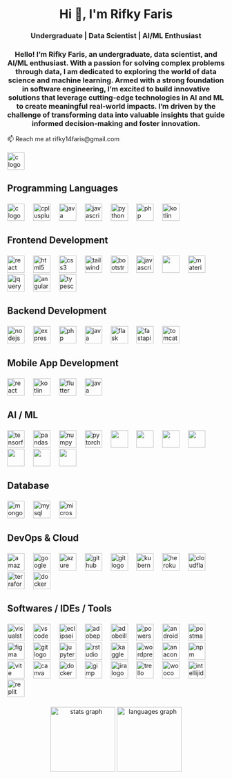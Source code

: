 <h1 align="center">Hi 👋, I'm Rifky Faris</h1>
<h3 align="center">Undergraduate | Data Scientist | AI/ML Enthusiast </h3>
<h3 align="center">Hello! I’m Rifky Faris, an undergraduate, data scientist, and AI/ML enthusiast. With a passion for solving complex problems through data, I am dedicated to exploring the world of data science and machine learning. Armed with a strong foundation in software engineering, I’m excited to build innovative solutions that leverage cutting-edge technologies in AI and ML to create meaningful real-world impacts. I’m driven by the challenge of transforming data into valuable insights that guide informed decision-making and foster innovation.
</h3>
📫 Reach me at rifky14faris@gmail.com 
<br>
<br>
 <a href="https://www.linkedin.com/in/rifkyfaris/"><img src="https://skillicons.dev/icons?i=linkedin" height="40" alt="c logo"  /><a/>
 

###

<h2 align="left">Programming Languages</h2>

###

<div align="left">
  <img src="https://skillicons.dev/icons?i=c" height="40" alt="c logo"  />
  <img width="12" />
  <img src="https://skillicons.dev/icons?i=cpp" height="40" alt="cplusplus logo"  />
  <img width="12" />
  <img src="https://skillicons.dev/icons?i=java" height="40" alt="java logo"  />
  <img width="12" />
  <img src="https://skillicons.dev/icons?i=js" height="40" alt="javascript logo"  />
  <img width="12" />
  <img src="https://skillicons.dev/icons?i=py" height="40" alt="python logo"  />
  <img width="12" />
  <img src="https://skillicons.dev/icons?i=php" height="40" alt="php logo"  />
 <img width="12" />
  <img src="https://skillicons.dev/icons?i=kotlin" height="40" alt="kotlin logo"  />
</div>

###

<h2 align="left">Frontend Development</h2>

###

<div align="left">
  <img src="https://skillicons.dev/icons?i=react" height="40" alt="react logo"  />
  <img width="12" />
 
  <img src="https://skillicons.dev/icons?i=html" height="40" alt="html5 logo"  />
  <img width="12" />
  <img src="https://skillicons.dev/icons?i=css" height="40" alt="css3 logo"  />
  <img width="12" />
  <img src="https://skillicons.dev/icons?i=tailwind" height="40" alt="tailwindcss logo"  />
  <img width="12" />
  <img src="https://skillicons.dev/icons?i=bootstrap" height="40" alt="bootstrap logo"  />
  <img width="12" />
  <img src="https://skillicons.dev/icons?i=js" height="40" alt="javascript logo"  />
  <img width="12" />
  <img src="https://cdn.jsdelivr.net/gh/devicons/devicon@latest/icons/redux/redux-original.svg" width="40" />
  <img width="12" />
 
  <img src="https://cdn.simpleicons.org/mui/007FFF" height="40" alt="materialui logo"  />
  
  <img width="12" />
  <img src="https://cdn.simpleicons.org/jquery/0769AD" height="40" alt="jquery logo"  />
  <img width="12" />
  <img src="https://cdn.simpleicons.org/angular/DD0031" height="40" alt="angularjs logo"  />
  <img width="12" />
  <img src="https://cdn.simpleicons.org/typescript/3178C6" height="40" alt="typescript logo"  />
          
</div>

###

<h2 align="left">Backend Development</h2>

###

<div align="left">
  <img src="https://skillicons.dev/icons?i=nodejs" height="40" alt="nodejs logo"  />
  <img width="12" />
  <img src="https://skillicons.dev/icons?i=express" height="40" alt="express logo"  />
  
   <img width="12" />
  <img src="https://skillicons.dev/icons?i=php" height="40" alt="php logo"  />
    <img width="12" />
  <img src="https://skillicons.dev/icons?i=java" height="40" alt="java logo"  />
 <img width="12" />
 
  
 <img src="https://skillicons.dev/icons?i=flask" height="40" alt="flask logo"  />
          
  <img width="12" /> 
  <img src="https://cdn.jsdelivr.net/gh/devicons/devicon/icons/fastapi/fastapi-original.svg" height="40" alt="fastapi logo"  />
  
  <img width="12" />
  <img src="https://cdn.simpleicons.org/apachetomcat/F8DC75" height="40" alt="tomcat logo"  />
 
          
          

</div>

###

<h2 align="left">Mobile App Development</h2>

###

<div align="left">
  <img src="https://skillicons.dev/icons?i=react" height="40" alt="react logo"  />
  <img width="12" />
  <img src="https://skillicons.dev/icons?i=kotlin" height="40" alt="kotlin logo"  />
  <img width="12" />
  <img src="https://skillicons.dev/icons?i=flutter" height="40" alt="flutter logo"  />
  <img width="12" />
  <img src="https://cdn.jsdelivr.net/gh/devicons/devicon/icons/java/java-original.svg" height="40" alt="java logo"  />
</div>

###

<h2 align="left">AI / ML</h2>

###

<div align="left">
  <img src="https://skillicons.dev/icons?i=tensorflow" height="40" alt="tensorflow logo"  />
  <img width="12" />

  <img src="https://img.shields.io/badge/pandas-150458?logo=pandas&logoColor=white&style=for-the-badge" height="40" alt="pandas logo"  />
  <img width="12" />
  <img src="https://cdn.jsdelivr.net/gh/devicons/devicon/icons/numpy/numpy-original.svg" height="40" alt="numpy logo"  />
  <img width="12" />
  <img src="https://cdn.jsdelivr.net/gh/devicons/devicon/icons/pytorch/pytorch-original.svg" height="40" alt="pytorch logo"  />
   <img width="12" />
   <img 
  src="https://cdn.jsdelivr.net/gh/devicons/devicon@latest/icons/keras/keras-original.svg" 
  width="40px"  
/>
<img width="12" />
  <img width="40px" src="https://cdn.jsdelivr.net/gh/devicons/devicon@latest/icons/scikitlearn/scikitlearn-original.svg" />
  
<img width="12" />
  <img width="40px" src="https://cdn.jsdelivr.net/gh/devicons/devicon@latest/icons/matplotlib/matplotlib-original.svg" />
      
<img width="12" />    

 <img width="40px" src="https://cdn.jsdelivr.net/gh/devicons/devicon@latest/icons/plotly/plotly-original.svg" />
 <img width="12" />  
 <img width="40px" src="https://img.icons8.com/?size=100&id=9Kvi1p1F0tUo&format=png&color=000000" />
 <img width="12" />  
 <img width="40px" src="https://img.icons8.com/?size=100&id=Ny0t2MYrJ70p&format=png&color=000000" />
 <img width="12" />  
 
 <img src="https://cdn.jsdelivr.net/gh/devicons/devicon@latest/icons/opencv/opencv-original.svg" width="40" />
 <img width="12" />      

</div>

###

<h2 align="left">Database</h2>

###

<div align="left">
  <img src="https://skillicons.dev/icons?i=mongodb" height="40" alt="mongodb logo"  />
  <img width="12" />
  <img src="https://skillicons.dev/icons?i=mysql" height="40" alt="mysql logo"  />
  <img width="12" />
  <img src="https://cdn.jsdelivr.net/gh/devicons/devicon/icons/microsoftsqlserver/microsoftsqlserver-plain.svg" height="40" alt="microsoftsqlserver logo"  />

  <img width="12" />
  
  
</div>

###

<h2 align="left">DevOps & Cloud</h2>

###

<div align="left">
  <img src="https://skillicons.dev/icons?i=aws" height="40" alt="amazonwebservices logo"  />
  <img width="12" />
  <img src="https://skillicons.dev/icons?i=gcp" height="40" alt="googlecloud logo"  />
  <img width="12" />
  <img src="https://skillicons.dev/icons?i=azure" height="40" alt="azure logo"  />
  <img width="12" />
  <img src="https://skillicons.dev/icons?i=github" height="40" alt="github logo"  />
 <img width="12" />
 <img src="https://cdn.jsdelivr.net/gh/devicons/devicon/icons/git/git-original.svg" height="40" alt="git logo"  />
 <img width="12" />
  <img src="https://skillicons.dev/icons?i=kubernetes" height="40" alt="kubernetes logo"  />
  <img width="12" />
  <img src="https://cdn.simpleicons.org/heroku/430098" height="40" alt="heroku logo"  />
  <img width="12" />
  <img src="https://skillicons.dev/icons?i=cloudflare" height="40" alt="cloudflare logo"  />
   <img width="12" />
  <img src="https://cdn.jsdelivr.net/gh/devicons/devicon/icons/terraform/terraform-original.svg" height="40" alt="terraform logo"  />
  <img width="12" />
  <img src="https://skillicons.dev/icons?i=docker" height="40" alt="docker logo"  />

</div>


###




<h2 align="left">Softwares / IDEs / Tools </h2>

###

<div align="left">
  <img src="https://skillicons.dev/icons?i=visualstudio" height="40" alt="visualstudio logo"  />
  <img width="12" />
  <img src="https://skillicons.dev/icons?i=vscode" height="40" alt="vscode logo"  />
  <img width="12" />
  <img src="https://skillicons.dev/icons?i=eclipse" height="40" alt="eclipseide logo"  />
  <img width="12" />
  <img src="https://skillicons.dev/icons?i=ps" height="40" alt="adobephotoshop logo"  />
  <img width="12" />
  <img src="https://skillicons.dev/icons?i=ai" height="40" alt="adobeillustrator logo"  />
  <img width="12" />
  <img src="https://skillicons.dev/icons?i=powershell" height="40" alt="powershell logo"  />
  <img width="12" />
  <img src="https://skillicons.dev/icons?i=androidstudio" height="40" alt="androidstudio logo"  />
  <img width="12" />
  <img src="https://skillicons.dev/icons?i=postman" height="40" alt="postman logo"  />
  <img width="12" />
  <img src="https://skillicons.dev/icons?i=figma" height="40" alt="figma logo"  />
  <img width="12" />
  <img src="https://skillicons.dev/icons?i=git" height="40" alt="git logo"  />
  <img width="12" />
  <img src="https://cdn.simpleicons.org/jupyter/F37626" height="40" alt="jupyter logo"  />
  <img width="12" />
  <img src="https://cdn.simpleicons.org/rstudioide/75AADB" height="40" alt="rstudio logo"  />
 <img width="12" />
 <img src="https://cdn.simpleicons.org/kaggle/20BEFF" height="40" alt="kaggle logo"  />
  <img width="12" />
  <img src="https://cdn.simpleicons.org/wordpress/21759B" height="40" alt="wordpress logo"  />
  <img width="12" />
  <img src="https://cdn.simpleicons.org/anaconda/44A833" height="40" alt="anaconda logo"  />
 <img width="12" />
  <img src="https://cdn.simpleicons.org/npm/CB3837" height="40" alt="npm logo"  />
 <img width="12" />
  <img src="https://cdn.simpleicons.org/vite/646CFF" height="40" alt="vite logo"  />
 <img width="12" />
  <img src="https://cdn.jsdelivr.net/gh/devicons/devicon/icons/canva/canva-original.svg" height="40" alt="canva logo"  />
  <img width="12" />
  <img src="https://skillicons.dev/icons?i=docker" height="40" alt="docker logo"  />
  <img width="12" />
  <img src="https://cdn.simpleicons.org/gimp/5C5543" height="40" alt="gimp logo"  />
  <img width="12" />
  <img src="https://cdn.simpleicons.org/jira/0052CC" height="40" alt="jira logo"  />
  <img width="12" />
  <img src="https://cdn.simpleicons.org/trello/0052CC" height="40" alt="trello logo"  />
  <img width="12" />
  <img src="https://cdn.jsdelivr.net/gh/devicons/devicon/icons/woocommerce/woocommerce-original.svg" height="40" alt="woocommerce logo"  />
  <img width="12" />
  <img src="https://skillicons.dev/icons?i=idea" height="40" alt="intellijidea logo"  />
  <img width="12" />
  <img src="https://skillicons.dev/icons?i=replit" height="40" alt="replit logo"  />

</div>



###

<div align="center">
  <img src="https://github-readme-stats.vercel.app/api?username=RifkyFaris&hide_title=false&hide_rank=false&show_icons=true&include_all_commits=true&count_private=true&disable_animations=false&theme=dracula&locale=en&hide_border=false&order=1" height="150" alt="stats graph"  />
  <img src="https://github-readme-stats.vercel.app/api/top-langs?username=RifkyFaris&locale=en&hide_title=false&layout=compact&card_width=320&langs_count=5&theme=dracula&hide_border=false&order=2" height="150" alt="languages graph"  />
</div>


###




